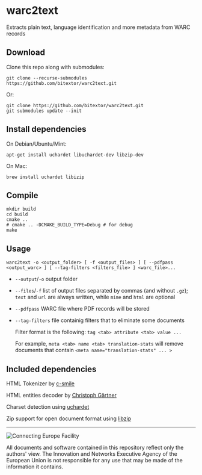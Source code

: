 # warc2text
Extracts plain text, language identification and more metadata from WARC records

## Download
Clone this repo along with submodules:
```
git clone --recurse-submodules https://github.com/bitextor/warc2text.git
```
Or:
```
git clone https://github.com/bitextor/warc2text.git
git submodules update --init
```

## Install dependencies
On Debian/Ubuntu/Mint:
```
apt-get install uchardet libuchardet-dev libzip-dev
```
On Mac:
```
brew install uchardet libizip
```

## Compile
```
mkdir build
cd build
cmake ..
# cmake .. -DCMAKE_BUILD_TYPE=Debug # for debug
make
```

## Usage
```
warc2text -o <output_folder> [ -f <output_files> ] [ --pdfpass <output_warc> ] [ --tag-filters <filters_file> ] <warc_file>...
```
* `--output`/`-o` output folder

* `--files`/`-f` list of output files separated by commas (and without `.gz`); `text` and `url` are always written, while `mime` and `html` are optional
* `--pdfpass` WARC file where PDF records will be stored
* `--tag-filters` file containig filters that to eliminate some documents
  
  Filter format is the following: `tag <tab> attribute <tab> value ...`
  
  For example, `meta <tab> name <tab> translation-stats` will remove documents that contain `<meta name="translation-stats" ... >`


## Included dependencies
HTML Tokenizer by [c-smile](https://www.codeproject.com/Articles/14076/Fast-and-Compact-HTML-XML-Scanner-Tokenizer)

HTML entities decoder by [Christoph Gärtner](https://bitbucket.org/cggaertner/cstuff/src/master/entities.c)

Charset detection using [uchardet](https://www.freedesktop.org/wiki/Software/uchardet/)

Zip support for open document format using [libzip](https://libzip.org)
___

![Connecting Europe Facility](https://www.paracrawl.eu/images/logo_en_cef273x39.png)

All documents and software contained in this repository reflect only the authors' view. The Innovation and Networks Executive Agency of the European Union is not responsible for any use that may be made of the information it contains.
